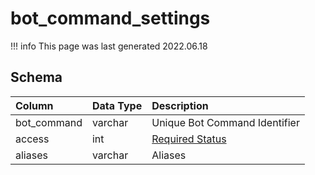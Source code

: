 # bot_command_settings

!!! info
	This page was last generated 2022.06.18

## Schema

| Column | Data Type | Description |
| :--- | :--- | :--- |
| bot_command | varchar | Unique Bot Command Identifier |
| access | int | [Required Status](../../schema/account/account.md) |
| aliases | varchar | Aliases |

